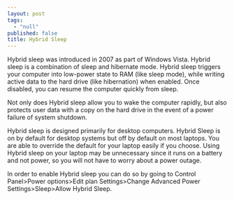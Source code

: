```yaml
---
layout: post
tags: 
  - "null"
published: false
title: Hybrid Sleep
---
```


Hybrid sleep was introduced in 2007 as part of Windows Vista.  Hybrid sleep is a combination of sleep and hibernate mode.  Hybrid sleep triggers your computer into low-power state to RAM (like sleep mode), while writing active data to the hard drive (like hibernation) when enabled. Once disabled, you can resume the computer quickly from sleep.
 
Not only does Hybrid sleep allow you to wake the computer rapidly, but also protects user data with a copy on the hard drive in the event of a power failure of system shutdown.
 
Hybrid sleep is designed primarily for desktop computers.  Hybrid Sleep is on by default for desktop systems but off by default on most laptops.  You are able to override the default for your laptop easily if you choose.  Using Hybrid sleep on your laptop may be unnecessary since it runs on a battery and not power, so you will not have to worry about a power outage.
 
In order to enable Hybrid sleep you can do so by going to Control Panel>Power options>Edit plan Settings>Change Advanced Power Settings>Sleep>Allow Hybrid Sleep.
